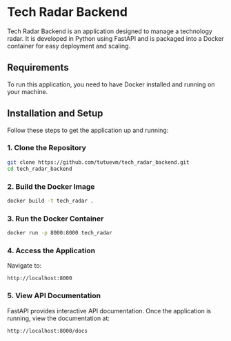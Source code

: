 # Tech Radar Backend

Tech Radar Backend is an application designed to manage a technology radar. It is developed in Python using FastAPI and is packaged into a Docker container for easy deployment and scaling.

## Requirements

To run this application, you need to have Docker installed and running on your machine.

## Installation and Setup

Follow these steps to get the application up and running:

### 1. Clone the Repository

```bash
git clone https://github.com/tutuevm/tech_radar_backend.git
cd tech_radar_backend
```

### 2. Build the Docker Image

```bash
docker build -t tech_radar .
```

### 3. Run the Docker Container

```bash
docker run -p 8000:8000 tech_radar
```

### 4. Access the Application

Navigate to:

```
http://localhost:8000
```

### 5. View API Documentation

FastAPI provides interactive API documentation. Once the application is running, view the documentation at:

```
http://localhost:8000/docs
```